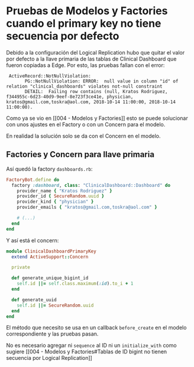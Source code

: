 # Pruebas de Modelos y Factories cuando el primary key no tiene secuencia por defecto

Debido a la configuración del Logical Replication hubo que quitar el valor por defecto a la llave primaria de las tablas de Clinical Dashboard que fueron copiadas a Edge. Por esto, las pruebas fallan con el error:
```
 ActiveRecord::NotNullViolation:
       PG::NotNullViolation: ERROR:  null value in column "id" of relation "clinical_dashboards" violates not-null constraint
       DETAIL:  Failing row contains (null, Kratos Rodriguez, f344955c-6d23-40d9-9eef-8e723f3ce41e, physician, kratos@gmail.com,toskra@aol.com, 2018-10-14 11:00:00, 2018-10-14 11:00:00).
```

Como ya se vio en [[004 - Modelos y Factories]] esto se puede solucionar con unos ajustes en el Factory o con un Concern para el modelo.

En realidad la solución solo se da con el Concern en el modelo.

## Factories y Concern para llave primaria

Así quedó la factory `dashboards.rb`:
```ruby
FactoryBot.define do
  factory :dashboard, class: "ClinicalDashboard::Dashboard" do
    provider_name { "Kratos Rodriguez" }
    provider_id { SecureRandom.uuid }
    provider_kind { "physician" }
    provider_emails { "kratos@gmail.com,toskra@aol.com" }

    # (...)
  end
end
```

Y así está el concern:
```ruby
module ClinicalDashboardPrimaryKey
  extend ActiveSupport::Concern

  private

  def generate_unique_bigint_id
    self.id ||= self.class.maximum(:id).to_i + 1
  end

  def generate_uuid
    self.id ||= SecureRandom.uuid
  end
end
```

El método que necesito se usa en un callback `before_create` en el modelo correspondiente y las pruebas pasan.

No es necesario agregar ni `sequence` al ID ni un `initialize_with` como sugiere [[004 - Modelos y Factories#Tablas de ID bigint no tienen secuencia por Logical Replication]]